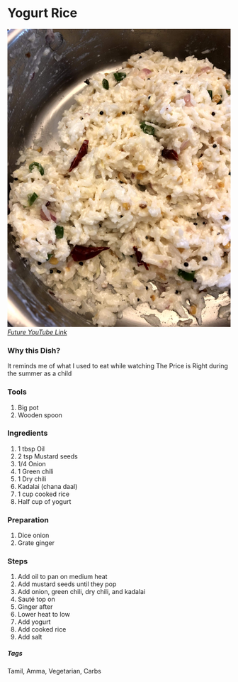 # Yogurt Rice
![Lemon Rice](../images/yogurt-rice.jpg)
[*Future YouTube Link*]()

### Why this Dish?
It reminds me of what I used to eat while watching The Price is Right during the summer as a child

### Tools
1. Big pot
1. Wooden spoon

### Ingredients
1. 1 tbsp Oil
1. 2 tsp Mustard seeds
1. 1/4 Onion
1. 1 Green chili 
1. 1 Dry chili 
1. Kadalai (chana daal)
1. 1 cup cooked rice
1. Half cup of yogurt

### Preparation
1. Dice onion
1. Grate ginger

### Steps
1. Add oil to pan on medium heat
1. Add mustard seeds until they  pop
1. Add onion, green chili, dry chili, and kadalai
1. Sauté top on
1. Ginger after
1. Lower heat to low
1. Add yogurt
1. Add cooked rice
1. Add salt 

##### Tags
Tamil, Amma, Vegetarian, Carbs
